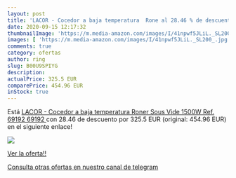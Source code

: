 ```yaml
---
layout: post
title: 'LACOR - Cocedor a baja temperatura  Rone al 28.46 % de descuento'
date: 2020-09-15 12:17:32
thumbnailImage: 'https://m.media-amazon.com/images/I/41npwf5JLiL._SL200_.jpg'
images: [ 'https://m.media-amazon.com/images/I/41npwf5JLiL._SL200_.jpg' ]
comments: true
category: ofertas
author: ring
slug: B00U9SPIYG
description:
actualPrice: 325.5 EUR
comparePrice: 454.96 EUR
inStock: true
---
```


Está [LACOR - Cocedor a baja temperatura  Roner  Sous Vide  1500W  Ref. 69192  69192 ](https://www.amazon.com/dp/B00U9SPIYG/?tag=redken08-20) con 28.46 de descuento por 325.5 EUR (original: 454.96 EUR) en el siguiente enlace!

[![](https://m.media-amazon.com/images/I/41npwf5JLiL._SL200_.jpg)](https://www.amazon.com/dp/B00U9SPIYG/?tag=redken08-20)

[Ver la oferta!!](https://www.amazon.com/dp/B00U9SPIYG/?tag=redken08-20)

[Consulta otras ofertas en nuestro canal de telegram](https://t.me/s/ofertas25)
